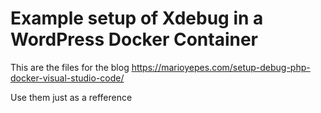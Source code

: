 # Example setup of Xdebug in a WordPress Docker Container

This are the files for the blog <https://marioyepes.com/setup-debug-php-docker-visual-studio-code/>

Use them just as a refference
